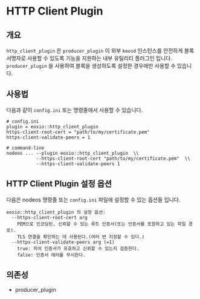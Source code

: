 # HTTP Client Plugin

## 개요

`http_client_plugin` 은 `producer_plugin` 이 외부 `keosd` 인스턴스를 안전하게 블록 서명자로 사용할 수 있도록 기능을 지원하는 내부 유틸리티 플러그인 입니다. `producer_plugin` 을 사용하여 블록을 생성하도록 설정한 경우에만 사용할 수 있습니다.

## 사용법

다음과 같이 `config.ini`  또는 명령줄에서 사용할 수 있습니다.&#x20;

```
# config.ini
plugin = eosio::http_client_plugin
https-client-root-cert = "path/to/my/certificate.pem"
https-client-validate-peers = 1

# command-line
nodeos ... --plugin eosio::http_client_plugin  \\
           --https-client-root-cert "path/to/my/certificate.pem"  \\
           --https-client-validate-peers 1
```

## HTTP Client Plugin 설정 옵션

다음은 nodeos 명령줄 또는 `config.ini` 파일에 설정할 수 있는 옵션들 입니다.

```
eosio::http_client_plugin 의 설정 옵션:
  --https-client-root-cert arg
    PEM으로 인코딩된, 신뢰할 수 있는 루트 인증서(또는 인증서를 포함하고 있는 파일 경로).
    TLS 연결을 확인하는 데 사용된다.(여러 번 지정할 수 있다.)
  --https-client-validate-peers arg (=1)
    true: 피어 인증서가 유효하고 신뢰할 수 있는지 검증한다.
    false: 인증서 에러를 무시한다.
```

## 의존성

* producer\_plugin
